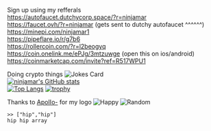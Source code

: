 Sign up using my refferals \
https://autofaucet.dutchycorp.space/?r=ninjamar \
https://faucet.ovh/?r=ninjamar (gets sent to dutchy autofaucet ^^^^^^)\
https://minepi.com/ninjamar1 \
https://pipeflare.io/r/g7b6 \
https://rollercoin.com/?r=l2beogyq \
https://coin.onelink.me/ePJg/3mtzuwge (open this on ios/android) \
https://coinmarketcap.com/invite?ref=R517WPU1
							

Doing crypto things
![Jokes Card](https://readme-jokes.vercel.app/api)
<br>
[![ninjamar's GitHub stats](https://github-readme-stats.vercel.app/api?username=ninjamar&count_private=true)](https://github.com/anuraghazra/github-readme-stats)
<br>
[![Top Langs](https://github-readme-stats.vercel.app/api/top-langs/?username=ninjamar&langs_count=10&layout=compact)](https://github.com/anuraghazra/github-readme-stats)
[![trophy](https://github-profile-trophy.vercel.app/?username=ninjamar)](https://github.com/ryo-ma/github-profile-trophy)

Thanks to [ApoIIo-](https://scratch.mit.edu/users/ApoIIo-) for my logo
![Happy](https://i.stack.imgur.com/YryhF.jpg)
![Random](https://imgs.xkcd.com/comics/random_number.png)

```
>> ["hip","hip"]
hip hip array
```

